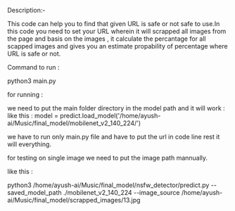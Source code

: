 Description:-

This code can help you to find that given URL is safe or not safe to use.In this code you need to set your URL wherein it will scrapped all images from the page and basis on the images , it calculate the percantage for all scapped images and gives you an estimate propability of percentage where URL is safe or not.


Command to run :

python3 main.py

for running :

we need to put the main folder directory in the model path and it will work :
like this : 
model = predict.load_model('/home/ayush-ai/Music/final_model/mobilenet_v2_140_224/')

we have to run only main.py file and have to put the url in code line rest it will everything.

for testing on single image we need to put the image path mannually.

like this : 

python3 /home/ayush-ai/Music/final_model/nsfw_detector/predict.py --saved_model_path ./mobilenet_v2_140_224 --image_source /home/ayush-ai/Music/final_model/scrapped_images/13.jpg

